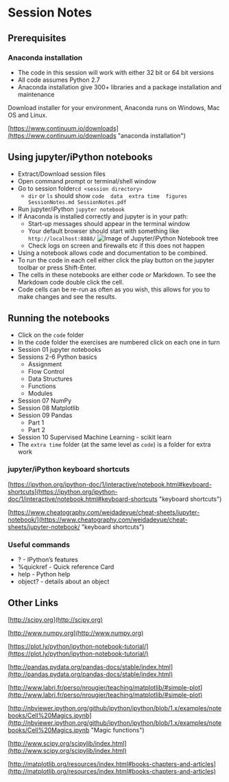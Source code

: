 # Session Notes

## Prerequisites

### Anaconda installation

- The code in this session will work with either 32 bit or 64 bit versions
- All code assumes Python 2.7
- Anaconda installation give 300+ libraries and a package installation and maintenance

Download installer for your environment, Anaconda runs on Windows, Mac OS and Linux.   

[https://www.continuum.io/downloads](https://www.continuum.io/downloads "anaconda installation")

## Using jupyter/iPython notebooks

- Extract/Download session files
- Open command prompt or terminal/shell window
- Go to session folder`cd <session directory>`
    - `dir` or `ls` should show `code  data  extra time  figures  SessionNotes.md SessionNotes.pdf`
- Run jupyter/iPython `jupyter notebook`
- If Anaconda is installed correctly and jupyter is in your path:
    - Start-up messages should appear in the terminal window
    - Your default browser should start with something like `http://localhost:8888/`
    ![Image of Jupyter/iPython Notebook tree](figures/Jupyter.png "Jupyter/iPython Notebook tree")
    - Check logs on screen and firewalls etc if this does not happen
- Using a notebook allows code and documentation to be combined.
- To run the code in each cell either click the play button on the jupyter toolbar or press Shift-Enter.
- The cells in these notebooks are either code or Markdown. To see the Markdown code double click the cell.
- Code cells can be re-run as often as you wish, this allows for you to make changes and see the results.

## Running the notebooks

- Click on the `code` folder
- In the code folder the exercises are numbered click on each one in turn
- Session 01 jupyter notebooks
- Sessions 2-6 Python basics
    - Assignment
    - Flow Control
    - Data Structures
    - Functions
    - Modules
- Session 07 NumPy
- Session 08 Matplotlib
- Session 09 Pandas
    - Part 1
    - Part 2
- Session 10 Supervised Machine Learning - scikit learn
- The `extra time` folder (at the same level as `code`) is a folder for extra work

### jupyter/iPython keyboard shortcuts

[https://ipython.org/ipython-doc/1/interactive/notebook.html#keyboard-shortcuts](https://ipython.org/ipython-doc/1/interactive/notebook.html#keyboard-shortcuts "keyboard shortcuts")

[https://www.cheatography.com/weidadeyue/cheat-sheets/jupyter-notebook/](https://www.cheatography.com/weidadeyue/cheat-sheets/jupyter-notebook/ "keyboard shortcuts")

### Useful commands

- ? - IPython’s features
- %quickref - Quick reference Card
- help - Python help
- object? - details about an object 

## Other Links

[http://scipy.org](http://scipy.org)

[http://www.numpy.org](http://www.numpy.org)

[https://plot.ly/python/ipython-notebook-tutorial/](https://plot.ly/python/ipython-notebook-tutorial/)

[http://pandas.pydata.org/pandas-docs/stable/index.html](http://pandas.pydata.org/pandas-docs/stable/index.html)

[http://www.labri.fr/perso/nrougier/teaching/matplotlib/#simple-plot](http://www.labri.fr/perso/nrougier/teaching/matplotlib/#simple-plot)

[http://nbviewer.ipython.org/github/ipython/ipython/blob/1.x/examples/notebooks/Cell%20Magics.ipynb](http://nbviewer.ipython.org/github/ipython/ipython/blob/1.x/examples/notebooks/Cell%20Magics.ipynb "Magic functions")

[http://www.scipy.org/scipylib/index.html](http://www.scipy.org/scipylib/index.html)

[http://matplotlib.org/resources/index.html#books-chapters-and-articles](http://matplotlib.org/resources/index.html#books-chapters-and-articles)
